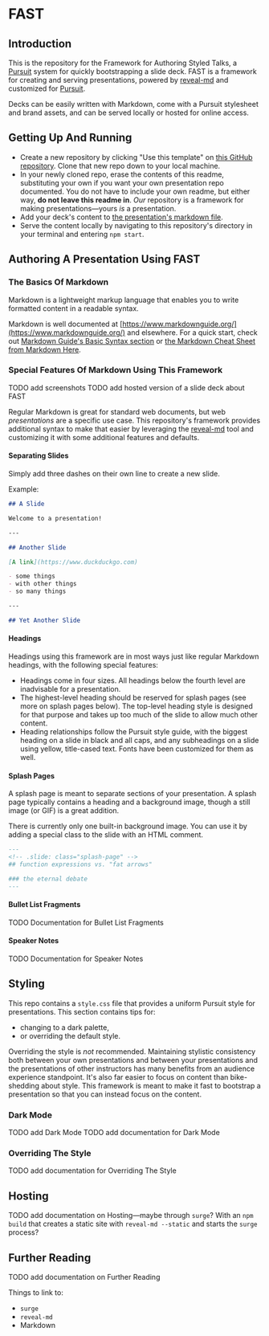 # FAST

## Introduction

This is the repository for the Framework for Authoring Styled Talks, a [Pursuit] system for quickly bootstrapping a slide deck. FAST is a framework for creating and serving presentations, powered by [reveal-md] and customized for [Pursuit].

Decks can be easily written with Markdown, come with a Pursuit stylesheet and brand assets, and can be served locally or hosted for online access.

## Getting Up And Running

- Create a new repository by clicking "Use this template" on [this GitHub repository](https://github.com/abbreviatedman/talks-template). Clone that new repo down to your local machine.
- In your newly cloned repo, erase the contents of this readme, substituting your own if you want your own presentation repo documented. You do not have to include your own readme, but either way, **do not leave this readme in**. _Our_ repository is a framework for making presentations—yours _is_ a presentation.
- Add your deck's content to [the presentation's markdown file](./index.md).
- Serve the content locally by navigating to this repository's directory in your terminal and entering `npm start`.

## Authoring A Presentation Using FAST

### The Basics Of Markdown

Markdown is a lightweight markup language that enables you to write formatted content in a readable syntax.

Markdown is well documented at [https://www.markdownguide.org/](https://www.markdownguide.org/) and elsewhere. For a quick start, check out [Markdown Guide's Basic Syntax section](https://www.markdownguide.org/basic-syntax/) or [the Markdown Cheat Sheet from Markdown Here](https://github.com/adam-p/markdown-here/wiki/Markdown-Cheatsheet).

### Special Features Of Markdown Using This Framework

TODO add screenshots
TODO add hosted version of a slide deck about FAST

Regular Markdown is great for standard web documents, but web _presentations_ are a specific use case. This repository's framework provides additional syntax to make that easier by leveraging the [reveal-md] tool and customizing it with some additional features and defaults.

#### Separating Slides

Simply add three dashes on their own line to create a new slide.

Example:

```md
## A Slide

Welcome to a presentation!

---

## Another Slide

[A link](https://www.duckduckgo.com)

- some things
- with other things
- so many things

---

## Yet Another Slide
```

#### Headings

Headings using this framework are in most ways just like regular Markdown headings, with the following special features:

- Headings come in four sizes. All headings below the fourth level are inadvisable for a presentation.
- The highest-level heading should be reserved for splash pages (see more on splash pages below). The top-level heading style is designed for that purpose and takes up too much of the slide to allow much other content.
- Heading relationships follow the Pursuit style guide, with the biggest heading on a slide in black and all caps, and any subheadings on a slide using yellow, title-cased text. Fonts have been customized for them as well.

#### Splash Pages

A splash page is meant to separate sections of your presentation. A splash page typically contains a heading and a background image, though a still image (or GIF) is a great addition.

There is currently only one built-in background image. You can use it by adding a special class to the slide with an HTML comment.

```md
---
<!-- .slide: class="splash-page" -->
## function expressions vs. "fat arrows"

### the eternal debate
---
```

#### Bullet List Fragments

TODO Documentation for Bullet List Fragments

#### Speaker Notes

TODO Documentation for Speaker Notes

## Styling

This repo contains a `style.css` file that provides a uniform Pursuit style for presentations. This section contains tips for:

- changing to a dark palette,
- or overriding the default style.

Overriding the style is _not_ recommended. Maintaining stylistic consistency both between your own presentations and between your presentations and the presentations of other instructors has many benefits from an audience experience standpoint. It's also far easier to focus on content than bike-shedding about style. This framework is meant to make it fast to bootstrap a presentation so that you can instead focus on the content.

### Dark Mode

TODO add Dark Mode
TODO add documentation for Dark Mode

### Overriding The Style

TODO add documentation for Overriding The Style

## Hosting

TODO add documentation on Hosting—maybe through `surge`? With an `npm build` that creates a static site with `reveal-md --static` and starts the `surge` process?

## Further Reading

TODO add documentation on Further Reading

Things to link to:

- `surge`
- `reveal-md`
- Markdown

[reveal-md]: https://github.com/webpro/reveal-md
[pursuit]: https://www.pursuit.org/
